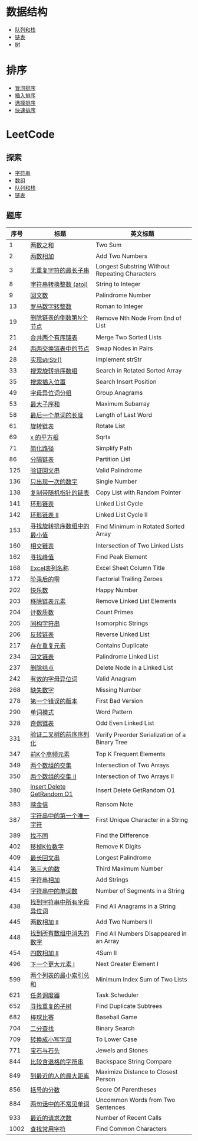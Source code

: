 # 数据结构

- [队列和栈](src/site/pushy/algorithms/datastructure/queueStack)
- [链表](src/site/pushy/algorithms/datastructure/linkedList)
- [树](src/site/pushy/algorithms/datastructure/tree)

# 排序

- [冒泡排序](src/skill/sort/BubbleSort.java)
- [插入排序](src/skill/sort/InsertSort.java)
- [选择排序](src/skill/sort/SelectionSort.java)
- [快速排序](src/skill/sort/quicksort)

# LeetCode

## 探索

- [字符串](src/leetcode/explore/string)
- [数组](src/leetcode/explore/array)
- [队列和栈](src/leetcode/explore/queueStack)
- [链表](src/leetcode/explore/linkedList)


## 题库

| 序号 | 标题 | 英文标题 |
| ---- | ---- | ---- |
| 1    |  [两数之和](/src/leetcode/problemset/_1_Two_Sum)    |    Two Sum  |
| 2    |  [两数相加](/src/leetcode/problemset/_2_Add_Two_Numbers)    |    Add Two Numbers  |
| 3    |  [无重复字符的最长子串](/src/leetcode/problemset/_3_Longest_Substring_Without_Repeating_Characters)    |    Longest Substring Without Repeating Characters  |
| 8    |  [字符串转换整数 (atoi)](/src/leetcode/problemset/_8_String_to_Integer)    |    String to Integer  |
| 9    |  [回文数](/src/leetcode/problemset/_9_Palindrome_Number)    |    Palindrome Number  |
| 13    |  [罗马数字转整数](/src/leetcode/problemset/_13_Roman_to_Integer)    |    Roman to Integer  |
| 19    |  [删除链表的倒数第N个节点](/src/leetcode/problemset/_19_Remove_Nth_Node_From_End_of_List)    |    Remove Nth Node From End of List  |
| 21    |  [合并两个有序链表](/src/leetcode/problemset/_21_Merge_Two_Sorted_Lists)    |    Merge Two Sorted Lists  |
| 24    |  [两两交换链表中的节点](/src/leetcode/problemset/_24_Swap_Nodes_in_Pairs)    |    Swap Nodes in Pairs  |
| 28    |  [实现strStr()](/src/leetcode/problemset/_28_Implement_strStr)    |    Implement strStr  |
| 33    |  [搜索旋转排序数组](/src/leetcode/problemset/_33_Search_in_Rotated_Sorted_Array)    |    Search in Rotated Sorted Array  |
| 35    |  [搜索插入位置](/src/leetcode/problemset/_35_Search_Insert_Position)    |    Search Insert Position  |
| 49    |  [字母异位词分组](/src/leetcode/problemset/_49_Group_Anagrams)    |    Group Anagrams  |
| 53    |  [最大子序和](/src/leetcode/problemset/_53_Maximum_Subarray)    |    Maximum Subarray  |
| 58    |  [最后一个单词的长度](/src/leetcode/problemset/_58_Length_of_Last_Word)    |    Length of Last Word  |
| 61    |  [旋转链表](/src/leetcode/problemset/_61_Rotate_List)    |    Rotate List  |
| 69    |  [x 的平方根](/src/leetcode/problemset/_69_Sqrtx)    |    Sqrtx  |
| 71    |  [简化路径](/src/leetcode/problemset/_71_Simplify_Path)    |    Simplify Path  |
| 86    |  [分隔链表](/src/leetcode/problemset/_86_Partition_List)    |    Partition List  |
| 125    |  [验证回文串](/src/leetcode/problemset/_125_Valid_Palindrome)    |    Valid Palindrome  |
| 136    |  [只出现一次的数字](/src/leetcode/problemset/_136_Single_Number)    |    Single Number  |
| 138    |  [复制带随机指针的链表](/src/leetcode/problemset/_138_Copy_List_with_Random_Pointer)    |    Copy List with Random Pointer  |
| 141    |  [环形链表](/src/leetcode/problemset/_141_Linked_List_Cycle)    |    Linked List Cycle  |
| 142    |  [环形链表 II](/src/leetcode/problemset/_142_Linked_List_Cycle_II)    |    Linked List Cycle II  |
| 153    |  [寻找旋转排序数组中的最小值](/src/leetcode/problemset/_153_Find_Minimum_in_Rotated_Sorted_Array)    |    Find Minimum in Rotated Sorted Array  |
| 160    |  [相交链表](/src/leetcode/problemset/_160_Intersection_of_Two_Linked_Lists)    |    Intersection of Two Linked Lists  |
| 162    |  [寻找峰值](/src/leetcode/problemset/_162_Find_Peak_Element)    |    Find Peak Element  |
| 168    |  [Excel表列名称](/src/leetcode/problemset/_168_Excel_Sheet_Column_Title)    |    Excel Sheet Column Title  |
| 172    |  [阶乘后的零](/src/leetcode/problemset/_172_Factorial_Trailing_Zeroes)    |    Factorial Trailing Zeroes  |
| 202    |  [快乐数](/src/leetcode/problemset/_202_Happy_Number)    |    Happy Number  |
| 203    |  [移除链表元素](/src/leetcode/problemset/_203_Remove_Linked_List_Elements)    |    Remove Linked List Elements  |
| 204    |  [计数质数](/src/leetcode/problemset/_204_Count_Primes)    |    Count Primes  |
| 205    |  [同构字符串](/src/leetcode/problemset/_205_Isomorphic_Strings)    |    Isomorphic Strings  |
| 206    |  [反转链表](/src/leetcode/problemset/_206_Reverse_Linked_List)    |    Reverse Linked List  |
| 217    |  [存在重复元素](/src/leetcode/problemset/_217_Contains_Duplicate)    |    Contains Duplicate  |
| 234    |  [回文链表](/src/leetcode/problemset/_234_Palindrome_Linked_List)    |    Palindrome Linked List  |
| 237    |  [删除结点](/src/leetcode/problemset/_237_Delete_Node_in_a_Linked_List)    |    Delete Node in a Linked List  |
| 242    |  [有效的字母异位词](/src/leetcode/problemset/_242_Valid_Anagram)    |    Valid Anagram  |
| 268    |  [缺失数字](/src/leetcode/problemset/_268_Missing_Number)    |    Missing Number  |
| 278    |  [第一个错误的版本](/src/leetcode/problemset/_278_First_Bad_Version)    |    First Bad Version  |
| 290    |  [单词模式](/src/leetcode/problemset/_290_Word_Pattern)    |    Word Pattern  |
| 328    |  [奇偶链表](/src/leetcode/problemset/_328_Odd_Even_Linked_List)    |    Odd Even Linked List  |
| 331    |  [验证二叉树的前序序列化](/src/leetcode/problemset/_331_Verify_Preorder_Serialization_of_a_Binary_Tree)    |    Verify Preorder Serialization of a Binary Tree  |
| 347    |  [前K个高频元素](/src/leetcode/problemset/_347_Top_K_Frequent_Elements)    |    Top K Frequent Elements  |
| 349    |  [两个数组的交集](/src/leetcode/problemset/_349_Intersection_of_Two_Arrays)    |    Intersection of Two Arrays  |
| 350    |  [两个数组的交集 II](/src/leetcode/problemset/_350_Intersection_of_Two_Arrays_II)    |    Intersection of Two Arrays II  |
| 380    |  [Insert Delete GetRandom O1](/src/leetcode/problemset/_380_Insert_Delete_GetRandom_O1)    |    Insert Delete GetRandom O1  |
| 383    |  [赎金信](/src/leetcode/problemset/_383_Ransom_Note)    |    Ransom Note  |
| 387    |  [字符串中的第一个唯一字符](/src/leetcode/problemset/_387_First_Unique_Character_in_a_String)    |    First Unique Character in a String  |
| 389    |  [找不同](/src/leetcode/problemset/_389_Find_the_Difference)    |    Find the Difference  |
| 402    |  [移掉K位数字](/src/leetcode/problemset/_402_Remove_K_Digits)    |    Remove K Digits  |
| 409    |  [最长回文串](/src/leetcode/problemset/_409_Longest_Palindrome)    |    Longest Palindrome  |
| 414    |  [第三大的数](/src/leetcode/problemset/_414_Third_Maximum_Number)    |    Third Maximum Number  |
| 415    |  [字符串相加](/src/leetcode/problemset/_415_Add_Strings)    |    Add Strings  |
| 434    |  [字符串中的单词数](/src/leetcode/problemset/_434_Number_of_Segments_in_a_String)    |    Number of Segments in a String  |
| 438    |  [找到字符串中所有字母异位词](/src/leetcode/problemset/_438_Find_All_Anagrams_in_a_String)    |    Find All Anagrams in a String  |
| 445    |  [两数相加 II](/src/leetcode/problemset/_445_Add_Two_Numbers_II)    |    Add Two Numbers II  |
| 448    |  [找到所有数组中消失的数字](/src/leetcode/problemset/_448_Find_All_Numbers_Disappeared_in_an_Array)    |    Find All Numbers Disappeared in an Array  |
| 454    |  [四数相加 II](/src/leetcode/problemset/_454_4Sum_II)    |    4Sum II  |
| 496    |  [下一个更大元素 I](/src/leetcode/problemset/_496_Next_Greater_Element_I)    |    Next Greater Element I  |
| 599    |  [两个列表的最小索引总和](/src/leetcode/problemset/_599_Minimum_Index_Sum_of_Two_Lists)    |    Minimum Index Sum of Two Lists  |
| 621    |  [任务调度器](/src/leetcode/problemset/_621_Task_Scheduler)    |    Task Scheduler  |
| 652    |  [寻找重复的子树](/src/leetcode/problemset/_652_Find_Duplicate_Subtrees)    |    Find Duplicate Subtrees  |
| 682    |  [棒球比赛](/src/leetcode/problemset/_682_Baseball_Game)    |    Baseball Game  |
| 704    |  [二分查找](/src/leetcode/problemset/_704_Binary_Search)    |    Binary Search  |
| 709    |  [转换成小写字母](/src/leetcode/problemset/_709_To_Lower_Case)    |    To Lower Case  |
| 771    |  [宝石与石头](/src/leetcode/problemset/_771_Jewels_and_Stones)    |    Jewels and Stones  |
| 844    |  [比较含退格的字符串](/src/leetcode/problemset/_844_Backspace_String_Compare)    |    Backspace String Compare  |
| 849    |  [到最近的人的最大距离](/src/leetcode/problemset/_849_Maximize_Distance_to_Closest_Person)    |    Maximize Distance to Closest Person  |
| 856    |  [括号的分数](/src/leetcode/problemset/_856_Score_Of_Parentheses)    |    Score Of Parentheses  |
| 884    |  [两句话中的不常见单词](/src/leetcode/problemset/_884_Uncommon_Words_from_Two_Sentences)    |    Uncommon Words from Two Sentences  |
| 933    |  [最近的请求次数](/src/leetcode/problemset/_933_Number_of_Recent_Calls)    |    Number of Recent Calls  |
| 1002    |  [查找常用字符](/src/leetcode/problemset/_1002_Find_Common_Characters)    |    Find Common Characters  |